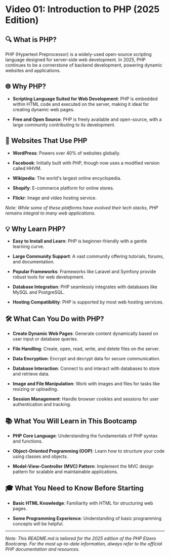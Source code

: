 # Video 01: Introduction to PHP (2025 Edition)

## 🔍 What is PHP?

PHP (Hypertext Preprocessor) is a widely-used open-source scripting language designed for server-side web development. In 2025, PHP continues to be a cornerstone of backend development, powering dynamic websites and applications.

## 🌐 Why PHP?

- **Scripting Language Suited for Web Development**: PHP is embedded within HTML code and executed on the server, making it ideal for creating dynamic web pages.
  
- **Free and Open Source**: PHP is freely available and open-source, with a large community contributing to its development.

## 🏢 Websites That Use PHP

- **WordPress**: Powers over 40% of websites globally.
  
- **Facebook**: Initially built with PHP, though now uses a modified version called HHVM.

- **Wikipedia**: The world's largest online encyclopedia.

- **Shopify**: E-commerce platform for online stores.

- **Flickr**: Image and video hosting service.

*Note: While some of these platforms have evolved their tech stacks, PHP remains integral to many web applications.*

## 💡 Why Learn PHP?

- **Easy to Install and Learn**: PHP is beginner-friendly with a gentle learning curve.

- **Large Community Support**: A vast community offering tutorials, forums, and documentation.

- **Popular Frameworks**: Frameworks like Laravel and Symfony provide robust tools for web development.

- **Database Integration**: PHP seamlessly integrates with databases like MySQL and PostgreSQL.

- **Hosting Compatibility**: PHP is supported by most web hosting services.

## 🛠️ What Can You Do with PHP?

- **Create Dynamic Web Pages**: Generate content dynamically based on user input or database queries.

- **File Handling**: Create, open, read, write, and delete files on the server.

- **Data Encryption**: Encrypt and decrypt data for secure communication.

- **Database Interaction**: Connect to and interact with databases to store and retrieve data.

- **Image and File Manipulation**: Work with images and files for tasks like resizing or uploading.

- **Session Management**: Handle browser cookies and sessions for user authentication and tracking.

## 📚 What You Will Learn in This Bootcamp

- **PHP Core Language**: Understanding the fundamentals of PHP syntax and functions.

- **Object-Oriented Programming (OOP)**: Learn how to structure your code using classes and objects.

- **Model-View-Controller (MVC) Pattern**: Implement the MVC design pattern for scalable and maintainable applications.

## 🎓 What You Need to Know Before Starting

- **Basic HTML Knowledge**: Familiarity with HTML for structuring web pages.

- **Some Programming Experience**: Understanding of basic programming concepts will be helpful.

---

*Note: This README.md is tailored for the 2025 edition of the PHP Elzero Bootcamp. For the most up-to-date information, always refer to the official PHP documentation and resources.*

